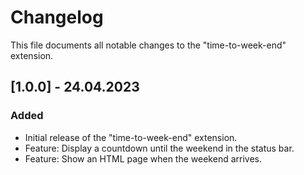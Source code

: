 # Changelog
This file documents all notable changes to the "time-to-week-end" extension.

## [1.0.0] - 24.04.2023

### Added
 - Initial release of the "time-to-week-end" extension.
 - Feature: Display a countdown until the weekend in the status bar.
 - Feature: Show an HTML page when the weekend arrives.
